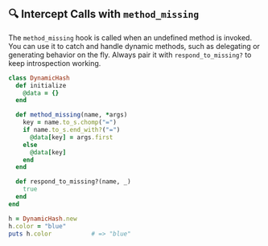 ## 🔍 Intercept Calls with `method_missing`

The `method_missing` hook is called when an undefined method is invoked. You can use it to catch and handle dynamic methods, such as delegating or generating behavior on the fly. Always pair it with `respond_to_missing?` to keep introspection working.

```ruby
class DynamicHash
  def initialize
    @data = {}
  end

  def method_missing(name, *args)
    key = name.to_s.chomp("=")
    if name.to_s.end_with?("=")
      @data[key] = args.first
    else
      @data[key]
    end
  end

  def respond_to_missing?(name, _)
    true
  end
end

h = DynamicHash.new
h.color = "blue"
puts h.color           # => "blue"
```